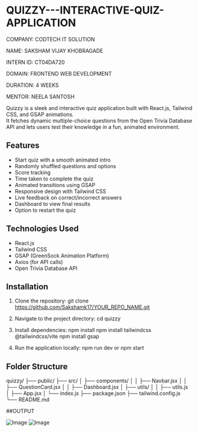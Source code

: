 # QUIZZY---INTERACTIVE-QUIZ-APPLICATION

COMPANY: CODTECH IT SOLUTION

NAME: SAKSHAM VIJAY KHOBRAGADE

INTERN ID: CT04DA720

DOMAIN: FRONTEND WEB DEVELOPMENT

DURATION: 4 WEEKS

MENTOR: NEELA SANTOSH

Quizzy is a sleek and interactive quiz application built with React.js, Tailwind CSS, and GSAP animations.  
It fetches dynamic multiple-choice questions from the Open Trivia Database API and lets users test their knowledge in a fun, animated environment.

## Features

- Start quiz with a smooth animated intro
- Randomly shuffled questions and options
- Score tracking
- Time taken to complete the quiz
- Animated transitions using GSAP
- Responsive design with Tailwind CSS
- Live feedback on correct/incorrect answers
- Dashboard to view final results
- Option to restart the quiz

## Technologies Used

- React.js
- Tailwind CSS
- GSAP (GreenSock Animation Platform)
- Axios (for API calls)
- Open Trivia Database API

## Installation

1. Clone the repository:
git clone https://github.com/Sakshamk17/YOUR_REPO_NAME.git

2. Navigate to the project directory:
cd quizzy

3. Install dependencies:
npm install
npm install tailwindcss @tailwindcss/vite
npm install gsap

4. Run the application locally:
npm run dev
or
npm start

## Folder Structure
quizzy/
├── public/
├── src/
│   ├── components/
│   │   ├── Navbar.jsx
│   │   ├── QuestionCard.jsx
│   │   ├── Dashboard.jsx
│   ├── utils/
│   │   ├── utils.js
│   ├── App.jsx
│   └── index.js
├── package.json
├── tailwind.config.js
└── README.md

##OUTPUT

![Image](https://github.com/user-attachments/assets/2f46a522-a461-4f3f-8323-53e3347f67d7)
![Image](https://github.com/user-attachments/assets/b411bcf3-2c17-4a59-a28c-046fca5dda4d)


